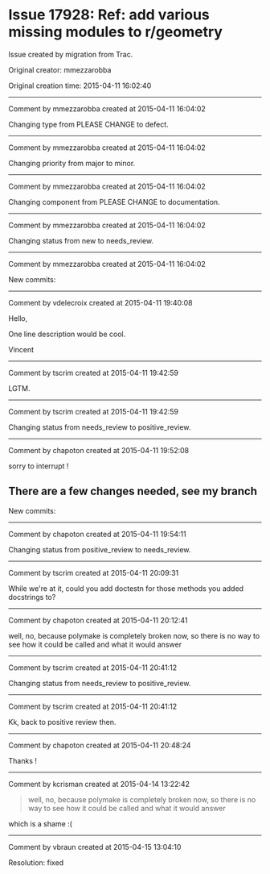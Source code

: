 # Issue 17928: Ref: add various missing modules to r/geometry

Issue created by migration from Trac.

Original creator: mmezzarobba

Original creation time: 2015-04-11 16:02:40




---

Comment by mmezzarobba created at 2015-04-11 16:04:02

Changing type from PLEASE CHANGE to defect.


---

Comment by mmezzarobba created at 2015-04-11 16:04:02

Changing priority from major to minor.


---

Comment by mmezzarobba created at 2015-04-11 16:04:02

Changing component from PLEASE CHANGE to documentation.


---

Comment by mmezzarobba created at 2015-04-11 16:04:02

Changing status from new to needs_review.


---

Comment by mmezzarobba created at 2015-04-11 16:04:02

New commits:


---

Comment by vdelecroix created at 2015-04-11 19:40:08

Hello,

One line description would be cool.

Vincent


---

Comment by tscrim created at 2015-04-11 19:42:59

LGTM.


---

Comment by tscrim created at 2015-04-11 19:42:59

Changing status from needs_review to positive_review.


---

Comment by chapoton created at 2015-04-11 19:52:08

sorry to interrupt !

There are a few changes needed, see my branch
----
New commits:


---

Comment by chapoton created at 2015-04-11 19:54:11

Changing status from positive_review to needs_review.


---

Comment by tscrim created at 2015-04-11 20:09:31

While we're at it, could you add doctestn for those methods you added docstrings to?


---

Comment by chapoton created at 2015-04-11 20:12:41

well, no, because polymake is completely broken now, so there is no way to see how it could be called and what it would answer


---

Comment by tscrim created at 2015-04-11 20:41:12

Changing status from needs_review to positive_review.


---

Comment by tscrim created at 2015-04-11 20:41:12

Kk, back to positive review then.


---

Comment by chapoton created at 2015-04-11 20:48:24

Thanks !


---

Comment by kcrisman created at 2015-04-14 13:22:42

> well, no, because polymake is completely broken now, so there is no way to see how it could be called and what it would answer

which is a shame :(


---

Comment by vbraun created at 2015-04-15 13:04:10

Resolution: fixed

